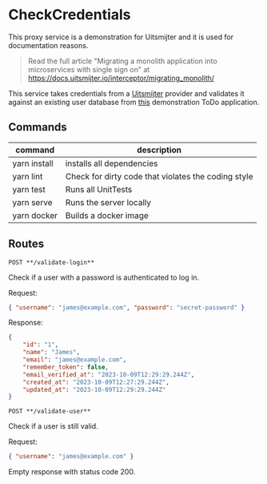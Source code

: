 # CheckCredentials

This proxy service is a demonstration for Uitsmijter and it is used for documentation 
reasons. 

> Read the full article "Migrating a monolith application into microservices with 
single sign on" at https://docs.uitsmijter.io/interceptor/migrating_monolith/

This service takes credentials from a [Uitsmijter](https://uitsmijter.io) provider and 
validates it against an existing user database 
from [this](https://github.com/uitsmijter/example-todo-php-application) demonstration ToDo 
application.

## Commands

| command      | description                                           |
|--------------|-------------------------------------------------------|
| yarn install | installs all dependencies                             |
| yarn lint    | Check for dirty code that violates the coding style   |
| yarn test    | Runs all UnitTests                                    |
| yarn serve   | Runs the server locally                               |
| yarn docker  | Builds a docker image                                 | 

## Routes

```
POST **/validate-login**
```
Check if a user with a password is authenticated to log in. 

Request: 
```json
{ "username": "james@example.com", "password": "secret-password" }
```

Response:
```json
{
    "id": "1",
    "name": "James",
    "email": "james@example.com",
    "remember_token": false,
    "email_verified_at": "2023-10-09T12:29:29.244Z",
    "created_at": "2023-10-09T12:27:29.244Z",
    "updated_at": "2023-10-09T12:29:29.244Z"
}

```


```
POST **/validate-user**
```
Check if a user is still valid.

Request:
```json
{ "username": "james@example.com" }
```

Empty response with status code 200.
